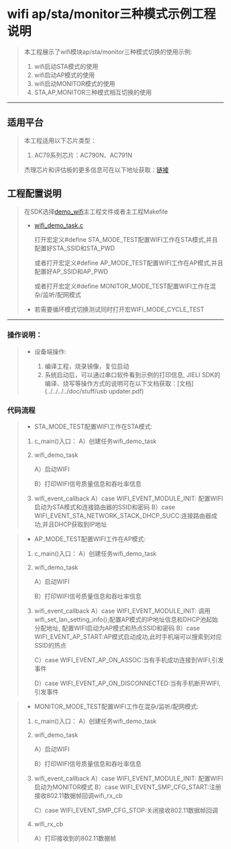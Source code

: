 ﻿# wifi ap/sta/monitor三种模式示例工程说明

> 本工程展示了wifi模块ap/sta/monitor三种模式切换的使用示例:
>
> 1. wifi启动STA模式的使用
> 2. wifi启动AP模式的使用
> 3. wifi启动MONITOR模式的使用
> 4. STA,AP,MONITOR三种模式相互切换的使用

---

## 适用平台

> 本工程适用以下芯片类型：
>
> 1. AC79系列芯片：AC790N、AC791N
>
> 杰理芯片和评估板的更多信息可在以下地址获取：[链接](https://shop321455197.taobao.com/?spm=a230r.7195193.1997079397.2.2a6d391d3n5udo)

## 工程配置说明

> 在SDK选择[demo_wifi](../../../../../apps/demo//demo_wifi/board)主工程文件或者主工程Makefile
>
> * [wifi_demo_task.c](../../../../../apps/demo/demo_wifi/wifi_demo_task.c) 
>
>   打开宏定义#define STA_MODE_TEST配置WIFI工作在STA模式,并且配置好STA_SSID和STA_PWD
>
>   或者打开宏定义#define AP_MODE_TEST配置WIFI工作在AP模式,并且配置好AP_SSID和AP_PWD
>
>   或者打开宏定义#define MONITOR_MODE_TEST配置WIFI工作在混杂/监听/配网模式
>
> * 若需要循环模式切换测试同时打开宏WIFI_MODE_CYCLE_TEST

---



### 操作说明：

> * 设备端操作:
>
>   1. 编译工程，烧录镜像，复位启动
>   2. 系统启动后，可以通过串口软件看到示例的打印信息, JIELI SDK的编译、烧写等操作方式的说明可在以下文档获取：[文档](../../../../doc/stuff/usb updater.pdf)

### 代码流程
> * STA_MODE_TEST配置WIFI工作在STA模式:
> 1. c_main()入口：
>    A）创建任务wifi_demo_task
>
> 2. wifi_demo_task
>
>    A）启动WIFI
>
>    B）打印WIFI信号质量信息和吞吐率信息
>    
> 3. wifi_event_callback
>    A）case WIFI_EVENT_MODULE_INIT: 配置WIFI启动为STA模式和连接路由器的SSID和密码
>    B）case WIFI_EVENT_STA_NETWORK_STACK_DHCP_SUCC:连接路由器成功,并且DHCP获取到IP地址

> * AP_MODE_TEST配置WIFI工作在AP模式:
> 1. c_main()入口：
>    A）创建任务wifi_demo_task
>
> 2. wifi_demo_task
>
>    A）启动WIFI
>
>    B）打印WIFI信号质量信息和吞吐率信息
>
> 3. wifi_event_callback
>    A）case WIFI_EVENT_MODULE_INIT: 调用wifi_set_lan_setting_info();配置AP模式的IP地址信息和DHCP池起始分配地址, 配置WIFI启动为AP模式和热点SSID和密码
>    B）case WIFI_EVENT_AP_START:AP模式启动成功,此时手机端可以搜索到对应SSID的热点
>    
>    C）case WIFI_EVENT_AP_ON_ASSOC:当有手机成功连接到WIFI,引发事件
>    
>    D）case WIFI_EVENT_AP_ON_DISCONNECTED:当有手机断开WIFI,引发事件

> * MONITOR_MODE_TEST配置WIFI工作在混杂/监听/配网模式:
> 1. c_main()入口：
>    A）创建任务wifi_demo_task
>
> 2. wifi_demo_task
>
>    A）启动WIFI
>
>    B）打印WIFI信号质量信息和吞吐率信息
>
> 3. wifi_event_callback
>    A）case WIFI_EVENT_MODULE_INIT: 配置WIFI启动为MONITOR模式
>    B）case WIFI_EVENT_SMP_CFG_START:注册接收802.11数据帧回调wifi_rx_cb
>    
>    C）case WIFI_EVENT_SMP_CFG_STOP:关闭接收802.11数据帧回调
>    
> 4. wifi_rx_cb
>
>    A）打印接收到的802.11数据帧